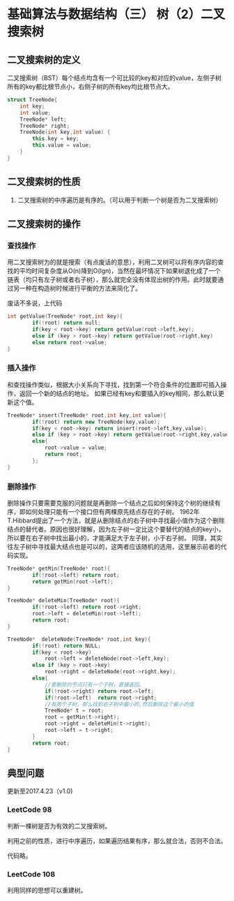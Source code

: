 # 基础算法与数据结构（三） 树（2）二叉搜索树


## 二叉搜索树的定义

二叉搜索树（BST）每个结点均含有一个可比较的key和对应的value，左侧子树所有的key都比根节点小，右侧子树的所有key均比根节点大。

```c++
struct TreeNode{
	int key;
	int value;
	TreeNode* left;
	TreeNode* right;
	TreeNode(int key,int value) {
		this.key = key;
		this.value = value;
	}
}
```

## 二叉搜索树的性质
1. 二叉搜索树的中序遍历是有序的。（可以用于判断一个树是否为二叉搜索树）

## 二叉搜索树的操作
### 查找操作
用二叉搜索树为的就是搜索（有点废话的意思），利用二叉树可以将有序内容的查找的平均时间复杂度从O(n)降到O(lgn)，当然在最坏情况下如果树退化成了一个链表（均只有左子树或者右子树），那么就完全没有体现出树的作用。此时就要通过另一种在构造树时候进行平衡的方法来简化了。

废话不多说，上代码

```c++
int getValue(TreeNode* root,int key){
		if(!root) return null;
		if(key < root->key) return getValue(root->left,key);
		else if (key > root->key) return getValue(root->right,key)
		else return root->value;
}
```

### 插入操作
和查找操作类似，根据大小关系向下寻找，找到第一个符合条件的位置即可插入操作，返回一个新的结点的地址。
如果已经有key和要插入的key相同，那么默认更新这个值。

```c++
TreeNode* insert(TreeNode* root,int key,int value){
		if(!root) return new TreeNode(key,value);
		if(key < root->key) return insert(root->left,key,value);
		else if (key > root->key) return getValue(root->right,key,value)
		else{
			root->value = value;
			return root;
		};
}
```

### 删除操作
删除操作只要需要克服的问题就是再删除一个结点之后如何保持这个树的继续有序，即如何处理只能有一个接口但有两棵原先结点存在的子树。
1962年T.Hibbard提出了一个方法，就是从删除结点的右子树中寻找最小值作为这个删除结点的替代者。原因也很好理解，因为左子树一定比这个要替代的结点的key小，所以要在右子树中找出最小的，才能满足大于左子树，小于右子树。
同理，其实往左子树中寻找最大结点也是可以的，这两者应该随机的选用，这里展示前者的代码实现。

```c++
TreeNode* getMin(TreeNode* root){
		if(!root->left) return root;
		return getMin(root->left);
}

TreeNode* deleteMin(TreeNode* root){
		if(!root->left) return root->right;
		root->left = deleteMin(root->left);
		return root;
}

TreeNode*  deleteNode(TreeNode* root,int key){
		if(!root) return NULL;
		if(key < root->key) 
			root->left = deleteNode(root->left,key);
		else if (key > root->key) 
			root->right = deleteNode(root->right,key);
		else{
			//要删除的节点只有一个子树，直接返回。
			if(!root->right) return root->left;
			if(!root->left)  return root->right;
			//有两个子树，那么找到右子树中最小的,然后删除这个最小的值
			TreeNode* t = root;
			root = getMin(t->right);
			root->right = deleteMin(t->right);
			root->left = t->right;
		}
		return root;
}
```

## 典型问题
更新至2017.4.23（v1.0)

### LeetCode 98
判断一棵树是否为有效的二叉搜索树。

利用之前的性质，进行中序遍历，如果遍历结果有序，那么就合法，否则不合法。

代码略。

### LeetCode 108
利用同样的思想可以重建树。


